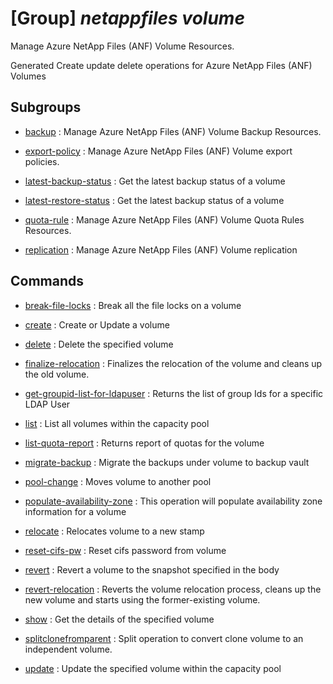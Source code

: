 # [Group] _netappfiles volume_

Manage Azure NetApp Files (ANF) Volume Resources.

Generated Create update delete operations for Azure NetApp Files (ANF) Volumes

## Subgroups

- [backup](/Commands/netappfiles/volume/backup/readme.md)
: Manage Azure NetApp Files (ANF) Volume Backup Resources.

- [export-policy](/Commands/netappfiles/volume/export-policy/readme.md)
: Manage Azure NetApp Files (ANF) Volume export policies.

- [latest-backup-status](/Commands/netappfiles/volume/latest-backup-status/readme.md)
: Get the latest backup status of a volume

- [latest-restore-status](/Commands/netappfiles/volume/latest-restore-status/readme.md)
: Get the latest backup status of a volume

- [quota-rule](/Commands/netappfiles/volume/quota-rule/readme.md)
: Manage Azure NetApp Files (ANF) Volume Quota Rules Resources.

- [replication](/Commands/netappfiles/volume/replication/readme.md)
: Manage Azure NetApp Files (ANF) Volume replication

## Commands

- [break-file-locks](/Commands/netappfiles/volume/_break-file-locks.md)
: Break all the file locks on a volume

- [create](/Commands/netappfiles/volume/_create.md)
: Create or Update a volume

- [delete](/Commands/netappfiles/volume/_delete.md)
: Delete the specified volume

- [finalize-relocation](/Commands/netappfiles/volume/_finalize-relocation.md)
: Finalizes the relocation of the volume and cleans up the old volume.

- [get-groupid-list-for-ldapuser](/Commands/netappfiles/volume/_get-groupid-list-for-ldapuser.md)
: Returns the list of group Ids for a specific LDAP User

- [list](/Commands/netappfiles/volume/_list.md)
: List all volumes within the capacity pool

- [list-quota-report](/Commands/netappfiles/volume/_list-quota-report.md)
: Returns report of quotas for the volume

- [migrate-backup](/Commands/netappfiles/volume/_migrate-backup.md)
: Migrate the backups under volume to backup vault

- [pool-change](/Commands/netappfiles/volume/_pool-change.md)
: Moves volume to another pool

- [populate-availability-zone](/Commands/netappfiles/volume/_populate-availability-zone.md)
: This operation will populate availability zone information for a volume

- [relocate](/Commands/netappfiles/volume/_relocate.md)
: Relocates volume to a new stamp

- [reset-cifs-pw](/Commands/netappfiles/volume/_reset-cifs-pw.md)
: Reset cifs password from volume

- [revert](/Commands/netappfiles/volume/_revert.md)
: Revert a volume to the snapshot specified in the body

- [revert-relocation](/Commands/netappfiles/volume/_revert-relocation.md)
: Reverts the volume relocation process, cleans up the new volume and starts using the former-existing volume.

- [show](/Commands/netappfiles/volume/_show.md)
: Get the details of the specified volume

- [splitclonefromparent](/Commands/netappfiles/volume/_splitclonefromparent.md)
: Split operation to convert clone volume to an independent volume.

- [update](/Commands/netappfiles/volume/_update.md)
: Update the specified volume within the capacity pool
